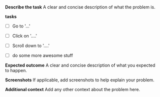 **Describe the task**
A clear and concise description of what the problem is.

**tasks**

- [ ] Go to '...'
- [ ] Click on '....'
- [ ] Scroll down to '....'
- [ ] do some more awesome stuff


**Expected outcome**
A clear and concise description of what you expected to happen.

**Screenshots**
If applicable, add screenshots to help explain your problem.


**Additional context**
Add any other context about the problem here.

